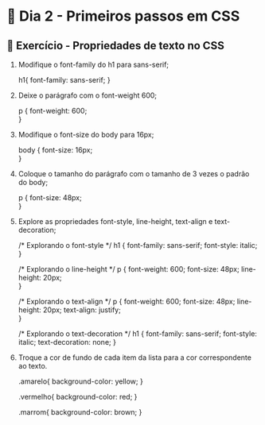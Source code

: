 # :dart: Dia 2 - Primeiros passos em CSS

## :rocket: Exercício - Propriedades de texto no CSS

1. Modifique o font-family do h1 para sans-serif;

    h1{
      font-family: sans-serif;
    }

2. Deixe o parágrafo com o font-weight 600;

    p {
      font-weight: 600;    
    }

3. Modifique o font-size do body para 16px;
    
    body {
      font-size: 16px;    
    }

4. Coloque o tamanho do parágrafo com o tamanho de 3 vezes o padrão do body;

    p {
      font-size: 48px;    
    }

5. Explore as propriedades font-style, line-height, text-align e text-decoration;
    
    /* Explorando o font-style */
    h1 {
      font-family: sans-serif;
      font-style: italic;
    }
    
    /* Explorando o line-height */
    p {
      font-weight: 600;
      font-size: 48px;
      line-height: 20px;    
    }
    
    /* Explorando o text-align */
    p {
      font-weight: 600;
      font-size: 48px;
      line-height: 20px;
      text-align: justify;      
    }

    /* Explorando o text-decoration */
    h1 {
      font-family: sans-serif;
      font-style: italic;
      text-decoration: none;
    }

6. Troque a cor de fundo de cada item da lista para a cor correspondente ao texto.

    .amarelo{
      background-color: yellow;
    }

    .vermelho{
      background-color: red;
    }

    .marrom{
      background-color: brown;
    }


